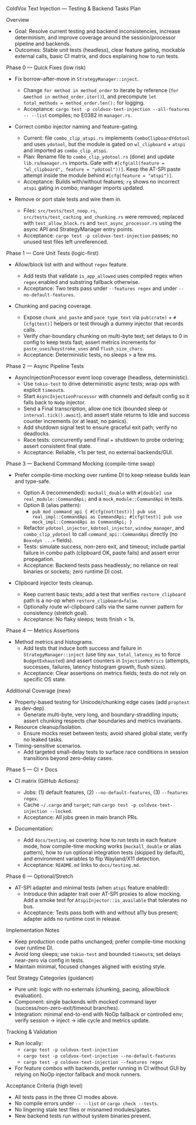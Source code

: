 ColdVox Text Injection — Testing & Backend Tasks Plan

Overview
- Goal: Resolve current testing and backend inconsistencies, increase determinism, and improve coverage around the session/processor pipeline and backends.
- Outcomes: Stable unit tests (headless), clear feature gating, mockable external calls, basic CI matrix, and docs explaining how to run tests.

Phase 0 — Quick Fixes (low risk)
- Fix borrow-after-move in `StrategyManager::inject`.
  - Change `for method in method_order` to iterate by reference (`for &method in method_order.iter()`), and precompute `let total_methods = method_order.len();` for logging.
  - Acceptance: `cargo test -p coldvox-text-injection --all-features -- --list` compiles; no E0382 in `manager.rs`.

- Correct combo injector naming and feature-gating.
  - Current: file `combo_clip_atspi.rs` implements `ComboClipboardYdotool` and uses `ydotool`, but the module is gated on `wl_clipboard` + `atspi` and imported as `combo_clip_atspi`.
  - Plan: Rename file to `combo_clip_ydotool.rs` (done) and update `lib.rs`/`manager.rs` imports. Gate with `#[cfg(all(feature = "wl_clipboard", feature = "ydotool"))]`. Keep the AT-SPI paste attempt inside the module behind `#[cfg(feature = "atspi")]`.
  - Acceptance: Builds with/without features; `rg` shows no incorrect `atspi` gating in combo; manager imports updated.

- Remove or port stale tests and wire them in.
  - Files: `src/tests/test_noop.rs`, `src/tests/test_caching_and_chunking.rs` were removed; replaced with `test_allow_block.rs` and `test_async_processor.rs` using the async API and StrategyManager entry points.
  - Acceptance: `cargo test -p coldvox-text-injection` passes; no unused test files left unreferenced.

Phase 1 — Core Unit Tests (logic-first)
- Allow/block list with and without `regex` feature.
  - Add tests that validate `is_app_allowed` uses compiled regex when `regex` enabled and substring fallback otherwise.
  - Acceptance: Two tests pass under `--features regex` and under `--no-default-features`.

- Chunking and pacing coverage.
  - Expose `chunk_and_paste` and `pace_type_text` via `pub(crate)` + `#[cfg(test)]` helpers or test through a dummy injector that records calls.
  - Verify char-boundary chunking on multi-byte text; set delays to 0 in config to keep tests fast; assert metrics increments for `paste_uses`/`keystroke_uses` and `flush_size_chars`.
  - Acceptance: Deterministic tests, no sleeps > a few ms.

Phase 2 — Async Pipeline Tests
- AsyncInjectionProcessor event loop coverage (headless, deterministic).
  - Use `tokio-test` to drive deterministic async tests; wrap ops with explicit `timeout`s.
  - Start `AsyncInjectionProcessor` with channels and default config so it falls back to `NoOp` injector.
  - Send a Final transcription, allow one tick (bounded sleep or `interval.tick().await`), and assert state returns to Idle and success counter increments (or at least, no panics).
  - Add shutdown signal test to ensure graceful exit path; verify no deadlocks.
  - Race tests: concurrently send Final + shutdown to probe ordering; assert consistent final state.
  - Acceptance: Reliable, <1s per test, no external backends/GUI.

Phase 3 — Backend Command Mocking (compile-time swap)
- Prefer compile-time mocking over runtime DI to keep release builds lean and type-safe.
  - Option A (recommended): `mockall_double` with `#[double] use real_module::CommandApi;` and a `mock_module::CommandApi` in tests.
  - Option B (alias pattern):
    - `pub mod command_api { #[cfg(not(test))] pub use real_impl::CommandApi as CommandApi; #[cfg(test)] pub use mock_impl::CommandApi as CommandApi; }`
  - Refactor `ydotool_injector`, `kdotool_injector`, `window_manager`, and `combo_clip_ydotool` to call `command_api::CommandApi` directly (no `Box<dyn ...>` fields).
  - Tests: simulate success, non-zero exit, and timeout; include partial failure in combo path (clipboard OK, paste fails) and assert error propagation.
  - Acceptance: Backend tests pass headlessly; no reliance on real binaries or sockets; zero runtime DI cost.

- Clipboard injector tests cleanup.
  - Keep current basic tests; add a test that verifies `restore_clipboard` path is a no-op when `restore_clipboard=false`.
  - Optionally route wl-clipboard calls via the same runner pattern for consistency (stretch goal).
  - Acceptance: No flaky sleeps; tests finish < 1s.

Phase 4 — Metrics Assertions
- Method metrics and histograms.
  - Add tests that induce both success and failure in `StrategyManager::inject` (use tiny `max_total_latency_ms` to force `BudgetExhausted`) and assert counters in `InjectionMetrics` (attempts, successes, failures, latency histogram growth, flush sizes).
  - Acceptance: Clear assertions on metrics fields; tests do not rely on specific OS state.

Additional Coverage (new)
- Property-based testing for Unicode/chunking edge cases (add `proptest` as dev-dep).
  - Generate multi-byte, very long, and boundary-straddling inputs; assert chunking respects char boundaries and metrics invariants.
- Resource cleanup/Isolation.
  - Ensure mocks reset between tests; avoid shared global state; verify no leaked tasks.
- Timing-sensitive scenarios.
  - Add targeted small-delay tests to surface race conditions in session transitions beyond zero-delay cases.

Phase 5 — CI + Docs
- CI matrix (GitHub Actions):
  - Jobs: (1) default features, (2) `--no-default-features`, (3) `--features regex`.
  - Cache `~/.cargo` and `target`; run `cargo test -p coldvox-text-injection --locked`.
  - Acceptance: All jobs green in main branch PRs.

- Documentation:
  - Add `docs/testing.md` covering: how to run tests in each feature mode, how compile-time mocking works (`mockall_double` or alias pattern), how to run optional integration tests (skipped by default), and environment variables to flip Wayland/X11 detection.
  - Acceptance: `README.md` links to `docs/testing.md`.

Phase 6 — Optional/Stretch
- AT-SPI adapter and minimal tests (when `atspi` feature enabled):
  - Introduce thin adapter trait over AT-SPI proxies to allow mocking. Add a smoke test for `AtspiInjector::is_available` that tolerates no bus.
  - Acceptance: Tests pass both with and without a11y bus present; adapter adds no runtime cost in release.

Implementation Notes
- Keep production code paths unchanged; prefer compile-time mocking over runtime DI.
- Avoid long sleeps; use `tokio-test` and bounded `timeout`s; set delays near-zero via config in tests.
- Maintain minimal, focused changes aligned with existing style.

Test Strategy Categories (guidance)
- Pure unit: logic with no externals (chunking, pacing, allow/block evaluation).
- Component: single backends with mocked command layer (success/non-zero-exit/timeout branches).
- Integration: minimal end-to-end with NoOp fallback or controlled env; verify session → inject → idle cycle and metrics update.

Tracking & Validation
- Run locally:
  - `cargo test -p coldvox-text-injection`
  - `cargo test -p coldvox-text-injection --no-default-features`
  - `cargo test -p coldvox-text-injection --features regex`
- For feature combos with backends, prefer running in CI without GUI by relying on NoOp injector fallback and mock runners.

Acceptance Criteria (high level)
- All tests pass in the three CI modes above.
- No compile errors under `-- --list` or `cargo check --tests`.
- No lingering stale test files or misnamed modules/gates.
- New backend tests run without system binaries present.
